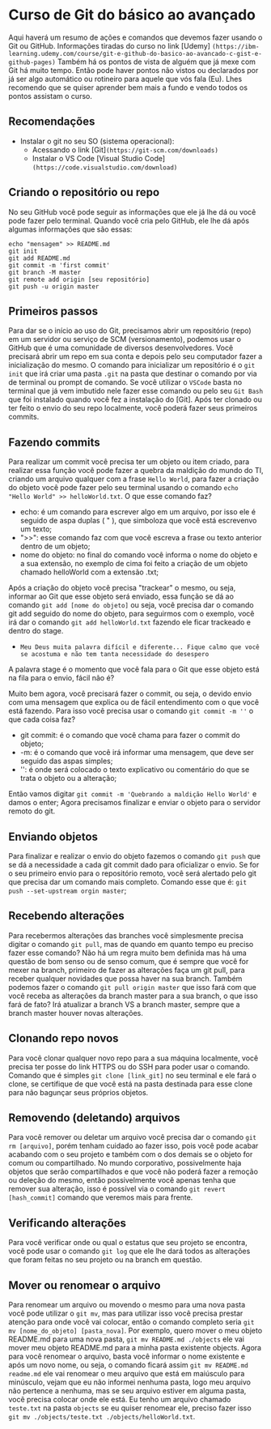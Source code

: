 # Curso de Git do básico ao avançado
Aqui haverá um resumo de ações e comandos que devemos fazer usando o Git ou GitHub.
Informações tiradas do curso no link [Udemy] `(https://ibm-learning.udemy.com/course/git-e-github-do-basico-ao-avancado-c-gist-e-github-pages)`
Também há os pontos de vista de alguém que já mexe com Git há muito tempo. Então pode haver pontos não vistos ou declarados por já ser algo automático ou rotineiro para aquele que vós fala (Eu).
Lhes recomendo que se quiser aprender bem mais a fundo e vendo todos os pontos assistam o curso.

## Recomendações
- Instalar o git no seu SO (sistema operacional):
    - Acessando o link [Git]`(https://git-scm.com/downloads)`
    - Instalar o VS Code [Visual Studio Code]`(https://code.visualstudio.com/download)`

## Criando o repositório ou repo

No seu GitHub você pode seguir as informações que ele já lhe dá ou você pode fazer pelo terminal.
Quando você cria pelo GitHub, ele lhe dá após algumas informações que são essas:
```
echo "mensagem" >> README.md
git init
git add README.md
git commit -m 'first commit'
git branch -M master
git remote add origin [seu repositório]
git push -u origin master
```

## Primeiros passos
Para dar se o início ao uso do Git, precisamos abrir um repositório (repo) em um servidor ou serviço de SCM (versionamento), podemos usar o GitHub que é uma comunidade de diversos desenvolvedores.
Você precisará abrir um repo em sua conta e depois pelo seu computador fazer a inicialização do mesmo.
O comando para inicializar um repositório é o ```git init``` que irá criar uma pasta ```.git``` na pasta que destinar o comando por via de terminal ou prompt de comando.
Se você utilizar o ```VSCode``` basta no terminal que já vem imbutido nele fazer esse comando ou pelo seu ```Git Bash``` que foi instalado quando você fez a instalação do [Git].
Após ter clonado ou ter feito o envio do seu repo localmente, você poderá fazer seus primeiros commits.

## Fazendo commits
Para realizar um commit você precisa ter um objeto ou item criado, para realizar essa função você pode fazer a quebra da maldição do mundo do TI, criando um arquivo qualquer com a frase ```Hello World```, para fazer a criação do objeto você pode fazer pelo seu terminal usando o comando ```echo "Hello World" >> helloWorld.txt```.
O que esse comando faz?
- echo: é um comando para escrever algo em um arquivo, por isso ele é seguido de aspa duplas ( " ), que simboloza que você está escrevenvo um texto;
- ">>": esse comando faz com que você escreva a frase ou texto anterior dentro de um objeto;
- nome do objeto: no final do comando você informa o nome do objeto e a sua extensão, no exemplo de cima foi feito a criação de um objeto chamado helloWorld com a extensão .txt;

Após a criação do objeto você precisa "trackear" o mesmo, ou seja, informar ao Git que esse objeto será enviado, essa função se dá ao comando ```git add [nome do objeto]``` ou seja, você precisa dar o comando git add seguido do nome do objeto, para seguirmos com o exemplo, você irá dar o comando ```git add helloWorld.txt``` fazendo ele ficar trackeado e dentro do stage. 
- ```Meu Deus muita palavra difícil e diferente... Fique calmo que você se acostuma e não tem tanta necessidade do desespero```

A palavra stage é o momento que você fala para o Git que esse objeto está na fila para o envio, fácil não é?

Muito bem agora, você precisará fazer o commit, ou seja, o devido envio com uma mensagem que explica ou de fácil entendimento com o que você está fazendo.
Para isso você precisa usar o comando ```git commit -m ''``` o que cada coisa faz?
- git commit: é o comando que você chama para fazer o commit do objeto;
- -m: é o comando que você irá informar uma mensagem, que deve ser seguido das aspas simples;
- '': é onde será colocado o texto explicativo ou comentário do que se trata o objeto ou a alteração;

Então vamos digitar ```git commit -m 'Quebrando a maldição Hello World'``` e damos o enter;
Agora precisamos finalizar e enviar o objeto para o servidor remoto do git.

## Enviando objetos

Para finalizar e realizar o envio do objeto fazemos o comando ```git push``` que se dá a necessidade a cada git commit dado para oficializar o envio.
Se for o seu primeiro envio para o repositório remoto, você será alertado pelo git que precisa dar um comando mais completo.
Comando esse que é: ```git push --set-upstream orgin master```;

## Recebendo alterações

Para recebermos alterações das branches você simplesmente precisa digitar o comando ```git pull```, mas de quando em quanto tempo eu preciso fazer esse comando? Não há um regra muito bem definida mas há uma questão de bom senso ou de senso comum, que é sempre que você for mexer na branch, primeiro de fazer as alterações faça um git pull, para receber qualquer novidades que possa haver na sua branch.
Também podemos fazer o comando ```git pull origin master``` que isso fará com que você receba as alterações da branch master para a sua branch, o que isso fará de fato? Irá atualizar a branch VS a branch master, sempre que a branch master houver novas alterações.

## Clonando repo novos

Para você clonar qualquer novo repo para a sua máquina localmente, você precisa ter posse do link HTTPS ou do SSH para poder usar o comando.
Comando que é simples ```git clone [link_git]``` no seu terminal e ele fará o clone, se certifique de que você está na pasta destinada para esse clone para não bagunçar seus próprios objetos.

## Removendo (deletando) arquivos

Para você remover ou deletar um arquivo você precisa dar o comando ```git rm [arquivo]```, porém tenham cuidado ao fazer isso, pois você pode acabar acabando com o seu projeto e também com o dos demais se o objeto for comum ou compartilhado.
No mundo corporativo, possivelmente haja objetos que serão compartilhados e que você não poderá fazer a remoção ou deleção do mesmo, então possivelmente você apenas tenha que remover sua alteração, isso é possível via o comando ```git revert [hash_commit]``` comando que veremos mais para frente.

## Verificando alterações

Para você verificar onde ou qual o estatus que seu projeto se encontra, você pode usar o comando ```git log``` que ele lhe dará todos as alterações que foram feitas no seu projeto ou na branch em questão.

## Mover ou renomear o arquivo

Para renomear um arquivo ou movendo o mesmo para uma nova pasta você pode utilizar o ```git mv```, mas para utilizar isso você precisa prestar atenção para onde você vai colocar, então o comando completo seria ```git mv [nome_do_objeto] [pasta_nova]```.
Por exemplo, quero mover o meu objeto README.md para uma nova pasta, ```git mv README.md ./objects``` ele vai mover meu objeto README.md para a minha pasta existente objects.
Agora para você renomear o arquivo, basta você informar o nome existente e após um novo nome, ou seja, o comando ficará assim ```git mv README.md readme.md``` ele vai renomear o meu arquivo que está em maiúsculo para minúsculo, vejam que eu não informei nenhuma pasta, logo meu arquivo não pertence a nenhuma, mas se seu arquivo estiver em alguma pasta, você precisa colocar onde ele está.
Eu tenho um arquivo chamado `teste.txt` na pasta `objects` se eu quiser renomear ele, preciso fazer isso `git mv ./objects/teste.txt ./objects/helloWorld.txt`.